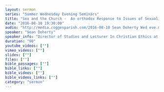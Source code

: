 ```yaml
---
layout: sermon
series: "Summer Wednesday Evening Seminars"
title: "Sex and the Church -  An orthodox Response to Issues of Sexuality."
date: "2016-08-10 19:30:00"
audio: "http://media.coggesparish.com/2016-08-10 Sean Doherty Wed eve.mp3"
speaker: "Sean Doherty"
speaker_info: "Director of Studies and Lecturer In Christian Ethics at St Mellitus College London"
duration: "90"
youtube_videos: [""]
vimeo_videos: [""]
slides: [""]
files: [""]
bible_passages: [""]
bible_links: [""]
bible_videos: [""]
bible_videos_links: [""]
category: "sermon"
---
```

